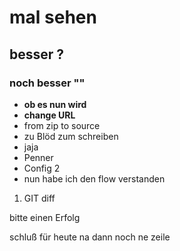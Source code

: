 # mal sehen 

## besser ?

### noch besser ""

- **ob es nun wird**
- **change URL**
- from zip to source
- zu Blöd zum schreiben
- jaja
- Penner
- Config 2
- nun habe ich den flow verstanden

1. GIT diff

bitte einen Erfolg


schluß für heute
na dann
noch ne zeile